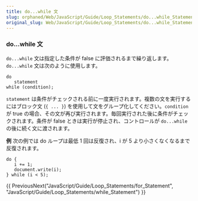 ```yaml
---
title: do...while 文
slug: orphaned/Web/JavaScript/Guide/Loop_Statements/do...while_Statement
original_slug: Web/JavaScript/Guide/Loop_Statements/do...while_Statement
---
```


### do...while 文

`do...while` 文は指定した条件が false に評価されるまで繰り返します。`do...while` 文は次のように使用します。

```
do
   statement
while (condition);
```

`statement` は条件がチェックされる前に一度実行されます。複数の文を実行するにはブロック文 (`{ ... }`) を使用して文をグループ化してください。`condition` が true の場合、その文が再び実行されます。毎回実行された後に条件がチェックされます。条件が false ときは実行が停止され、コントロールが `do...while` の後に続く文に渡されます。

**例**
次の例では do ループは最低 1 回は反復され、i が 5 より小さくなくなるまで反復されます。

```
do {
   i += 1;
   document.write(i);
} while (i < 5);
```

{{ PreviousNext("JavaScript/Guide/Loop_Statements/for_Statement", "JavaScript/Guide/Loop_Statements/while_Statement") }}
